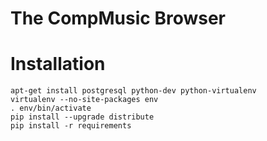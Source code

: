 The CompMusic Browser
=====================


Installation
============

    apt-get install postgresql python-dev python-virtualenv
    virtualenv --no-site-packages env
    . env/bin/activate
    pip install --upgrade distribute
    pip install -r requirements

